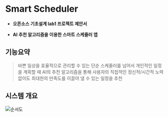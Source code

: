 # Smart Scheduler

- **오픈소스 기초설계 lab1 프로젝트 제안서**

- **AI 추천 알고리즘을 이용한 스마트 스케줄러 앱**


기능요약
---------------------
>바쁜 일상을 효율적으로 관리할 수 있는 단순 스케줄러를 넘어서 개인적인 일정을 계획할 때 AI의 추천 알고리즘을 통해 사용자의 직접적인 정신적/시간적 노력 없이도 최대한의 만족도를 이끌어 낼 수 있는 일정을 추천

시스템 개요
---------------------
![순서도](https://user-images.githubusercontent.com/90210054/139774564-554022cd-e572-43fd-aa32-fe2e5e28d80d.JPG)

